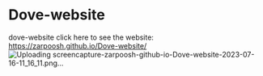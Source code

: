 # Dove-website
dove-website
click here to see the website: https://zarpoosh.github.io/Dove-website/
![Uploading screencapture-zarpoosh-github-io-Dove-website-2023-07-16-11_16_11.png…]()
